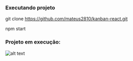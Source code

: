### Executando projeto

git clone https://github.com/mateus2810/kanban-react.git

npm start

### Projeto em execução:

![alt text](https://github.com/mateus2810/kanban-react/tree/master/img/imagemProjeto.png)
